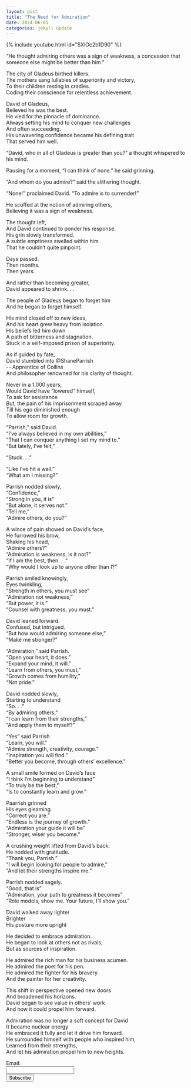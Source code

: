```yaml
---
layout: post
title: "The Need for Admiration"
date: 2024-06-01
categories: jekyll update
---
```

{% include youtube.html id="SXlOc2b1D90" %}

<p>“He thought admiring others was a sign of weakness, a concession that someone else might be better than him.”</p>

<p>The city of Gladeus birthed killers.<br>
The mothers sang lullabies of superiority and victory,<br>
To their children resting in cradles.<br>
Coding their conscience for relentless achievement.</p>

<p>David of Gladeus,<br>
Believed he was the best.<br>
He vied for the pinnacle of dominance.<br>
Always setting his mind to conquer new challenges<br>
And often succeeding.<br>
His unwavering confidence became his defining trait<br>
That served him well.</p>

<p>“David, who in all of Gladeus is greater than you?” a thought whispered to his mind.</p>

<p>Pausing for a moment, “I can think of none.” he said grinning.</p>

<p>“And whom do you admire?” said the slithering thought.</p>

<p>“None!” proclaimed David. “To admire is to surrender!”</p>

<p>He scoffed at the notion of admiring others,<br>
Believing it was a sign of weakness.</p>

<p>The thought left,<br>
And David continued to ponder his response.<br>
His grin slowly transformed.<br>
A subtle emptiness swelled within him<br>
That he couldn’t quite pinpoint.</p>

<p>Days passed.<br>
Then months.<br>
Then years.</p>

<p>And rather than becoming greater,<br>
David appeared to shrink. . .</p>

<p>The people of Gladeus began to forget him<br>
And he began to forget himself.</p>

<p>His mind closed off to new ideas,<br>
And his heart grew heavy from isolation.<br>
His beliefs led him down<br>
A path of bitterness and stagnation.<br>
Stuck in a self-imposed prison of superiority.</p>

<p>As if guided by fate,<br>
David stumbled into @ShaneParrish<br>
-- Apprentice of Collins<br>
And philosopher renowned for his clarity of thought.</p>

<p>Never in a 1,000 years,<br>
Would David have “lowered” himself,<br>
To ask for assistance<br>
But, the pain of his imprisonment scraped away<br>
Till his ego diminished enough<br>
To allow room for growth.</p>

<p>“Parrish,” said David.<br>
“I’ve always believed in my own abilities,”<br>
“That I can conquer anything I set my mind to.”<br>
“But lately, I’ve felt,”</p>

<p>“Stuck. . .”</p>

<p>“Like I’ve hit a wall.”<br>
“What am I missing?”</p>

<p>Parrish nodded slowly,<br>
“Confidence,”<br>
“Strong in you, it is”<br>
“But alone, it serves not.”<br>
“Tell me,”<br>
“Admire others, do you?”</p>

<p>A wince of pain showed on David’s face,<br>
He furrowed his brow,<br>
Shaking his head,<br>
“Admire others?”<br>
“Admiration is weakness, is it not?”<br>
“If I am the best, then. . .”<br>
“Why would I look up to anyone other than I?”</p>

<p>Parrish smiled knowingly,<br>
Eyes twinkling,<br>
“Strength in others, you must see”<br>
“Admiration not weakness,”<br>
“But power, it is.”<br>
“Counsel with greatness, you must.”</p>

<p>David leaned forward.<br>
Confused, but intrigued.<br>
“But how would admiring someone else,”<br>
“Make me stronger?”</p>

<p>“Admiration,” said Parrish.<br>
“Open your heart, it does.”<br>
“Expand your mind, it will.”<br>
“Learn from others, you must,”<br>
“Growth comes from humility,”<br>
“Not pride.”</p>

<p>David nodded slowly,<br>
Starting to understand<br>
“So. . .”<br>
“By admiring others,”<br>
“I can learn from their strengths,”<br>
“And apply them to myself?”</p>

<p>“Yes” said Parrish<br>
“Learn, you will.”<br>
“Admire strength, creativity, courage.”<br>
“Inspiration you will find.”<br>
“Better you become, through others’ excellence.”</p>

<p>A small smile formed on David’s face<br>
“I think I’m beginning to understand”<br>
“To truly be the best,”<br>
“Is to constantly learn and grow.”</p>

<p>Paarrish grinned<br>
His eyes gleaming<br>
“Correct you are.”<br>
“Endless is the journey of growth.”<br>
“Admiration your guide it will be”<br>
“Stronger, wiser you become.”</p>

<p>A crushing weight lifted from David’s back.<br>
He nodded with gratitude.<br>
“Thank you, Parrish.”<br>
“I will begin looking for people to admire,”<br>
“And let their strengths inspire me.”</p>

<p>Parrish nodded sagely.<br>
“Good, that is”<br>
“Admiration, your path to greatness it becomes”<br>
“Role models, show me. Your future, I’ll show you.”</p>

<p>David walked away lighter<br>
Brighter<br>
His posture more upright</p>

<p>He decided to embrace admiration.<br>
He began to look at others not as rivals,<br>
But as sources of inspiration.</p>

<p>He admired the rich man for his business acumen.<br>
He admired the poet for his pen.<br>
He admired the fighter for his bravery.<br>
And the painter for her creativity.</p>

<p>This shift in perspective opened new doors<br>
And broadened his horizons.<br>
David began to see value in others’ work<br>
And how it could propel him forward.</p>

<p>Admiration was no longer a soft concept for David<br>
It became nuclear energy<br>
He embraced it fully and let it drive him forward.<br>
He surrounded himself with people who inspired him,<br>
Learned from their strengths,<br>
And let his admiration propel him to new heights.</p>


<!-- Add the signup form below the blog posts -->
<form id="newsletterForm" action="https://script.google.com/macros/s/AKfycbxBT0eCTrd4OYzQw2WWpPrCoyz_d6EegJJjotaBLnmJ3rK1ZD1x7bxA1Dr8O-_OP7wj/exec" method="post">
    <label for="email">Email:</label><br>
    <input type="email" id="email" name="email" required><br>
    <button type="submit">Subscribe</button>
</form>

